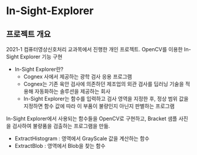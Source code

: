 # In-Sight-Explorer

## 프로젝트 개요
2021-1 컴퓨터영상신호처리 교과목에서 진행한 개인 프로젝트. OpenCV를 이용한 In-Sight Explorer 기능 구현


* In-Sight Explorer란?
  * Cognex 사에서 제공하는 광학 검사 응용 프로그램
  * Cognex는 기존 육안 검사에 의존하던 제조업의 외관 검사를 딥러닝 기술을 적용해 자동화하는 솔루션을 제공하는 회사
  * In-Sight Explorer는 함수를 입력하고 검사 영역을 지정한 후, 정상 범위 값을 지정하면 함수 값에 따라 이 부품이 불량인지 아닌지 판별하는 프로그램 


In-Sight Explorer에서 사용되는 함수들을 OpenCV로 구현하고, Bracket 샘플 사진을 검사하여 불량품을 검출하는 프로그램을 만듦.
* ExtractHistogram : 영역에서 GrayScale 값을 계산하는 함수
* ExtractBlob : 영역에서 Blob을 찾는 함수
